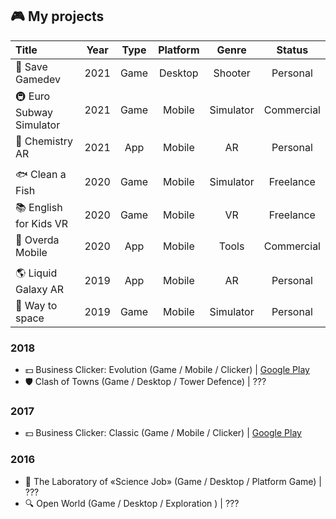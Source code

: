 ## 🎮 My projects
| Title | Year | Type | Platform | Genre | Status |
| :--- | :---: | :---: | :---: | :---: | :---: |
| 💾 Save Gamedev | 2021 | Game | Desktop | Shooter | Personal |
| 🚇 Euro Subway Simulator | 2021 | Game | Mobile | Simulator | Commercial |
| 🧪 Chemistry AR | 2021 | App | Mobile | AR | Personal |
| | | | | | |
| 🐟 Clean a Fish | 2020 | Game | Mobile | Simulator | Freelance |
| 📚 English for Kids VR | 2020 | Game | Mobile | VR | Freelance |
| 📱 Overda Mobile | 2020 | App | Mobile | Tools | Commercial |
| | | | | | |
| 🌎 Liquid Galaxy AR | 2019 | App | Mobile | AR | Personal |
| 🚀 Way to space | 2019 | Game | Mobile | Simulator | Personal |

### 2018
- 💵 Business Clicker: Evolution (Game / Mobile / Clicker) | [Google Play](https://play.google.com/store/apps/details?id=org.cobragames.businessclickerevolution)
- 🛡 Clash of Towns (Game / Desktop / Tower Defence) | ???

### 2017
- 💵 Business Clicker: Classic (Game / Mobile / Clicker) | [Google Play](https://play.google.com/store/apps/details?id=com.CobraGames.BusinessClicker)

### 2016
- 🔬 The Laboratory of «Science Job» (Game / Desktop / Platform Game) | ???
- 🔍 Open World (Game / Desktop / Exploration ) | ???
